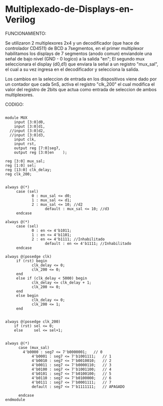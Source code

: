 # Multiplexado-de-Displays-en-Verilog

FUNCIONAMIENTO:

Se utilizaron 2 multiplexores 2x4 y un decodificador (que hace de controlador CD4511) de BCD a 7segmentos,
en el primer multiplexor habilitamos los displays de 7 segmentos (anodo comun) enviandole una señal de bajo nivel (GND - 0 logico) a la salida "en";
El segundo mux  seleccionara el display (d0,d1) que enviara la señal a un registro "mux_sal", el cual a su vez ingresa en el decodificador y selecciona la salida.


Los cambios en la seleccion de entrada en los dispositivos viene dado por un contador que cada 5nS, activa el registro "clk_200"
el cual modifica el valor del registro de 2bits que actua como entrada de seleccion de ambos multiplexores.

CODIGO:

```
		
module MUX
    input [3:0]d0,
    input [3:0]d1,
  //input [3:0]d2, 
  //input [3:0]d3,
    input clk,
    input rst,
    output reg [7:0]seg7,
  	output reg [3:0]en    );	
	 
reg [3:0] mux_sal;
reg [1:0] sel;
reg [13:0] clk_delay;
reg clk_200;


always @(*)
	 case (sel)
			0 : mux_sal <= d0;
			1 : mux_sal <= d1;
			2 : mux_sal <= 10; //d2
                  default : mux_sal <= 10; //d3
	 endcase
		
always @(*)
	 case (sel)
			0 : en <= 4'b1011;
			1 : en <= 4'b1101;
			2 : en <= 4'b1111; //Inhabilitado
                  default : en <= 4'b1111; //Inhabilitado
	 endcase
	 
always @(posedge clk)
	 if (rst) begin
			clk_delay <= 0;
			clk_200 <= 0;
	 end
	 else if (clk_delay < 5000) begin
			clk_delay <= clk_delay + 1;
			clk_200 <= 0;
	 end	
	 else begin
			clk_delay <= 0;
			clk_200 <= 1;
	 end


always @(posedge clk_200)
	if (rst) sel <= 0;
	else     sel <= sel+1;


always @(*)
      case (mux_sal)
	    4'b0000 : seg7 <= 7'b0000001;   // 0
            4'b0001 : seg7 <= 7'b1001111;   // 1
            4'b0010 : seg7 <= 7'b0010010;   // 2
            4'b0011 : seg7 <= 7'b0000110;   // 3
            4'b0100 : seg7 <= 7'b1001100;   // 4
            4'b0101 : seg7 <= 7'b0100100;   // 5
            4'b0110 : seg7 <= 7'b0100000;   // 6
            4'b0111 : seg7 <= 7'b0001111;   // 7
            default : seg7 <= 7'b1111111;   // APAGADO

	  endcase
endmodule
		
```
  

